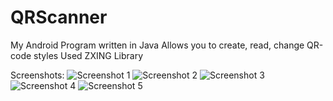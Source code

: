 # QRScanner

My Android Program written in Java
Allows you to create, read, change QR-code styles
Used ZXING Library

Screenshots:
![Screenshot 1](https://user-images.githubusercontent.com/28898284/156569555-f56077d2-f9c9-466e-8a89-29e53f54a1b5.png)
![Screenshot 2](https://user-images.githubusercontent.com/28898284/156569553-b2bc7b6b-b7b0-4252-b6b9-2715630f8902.png)
![Screenshot 3](https://user-images.githubusercontent.com/28898284/156569551-42622512-8545-413d-b582-7f25db0f02a0.png)
![Screenshot 4](https://user-images.githubusercontent.com/28898284/156569549-8ebdfee8-7819-42e1-a934-565e506c1a72.png)
![Screenshot 5](https://user-images.githubusercontent.com/28898284/156569558-94b1d5df-bba7-4491-aae4-4db6efdb2036.png)


